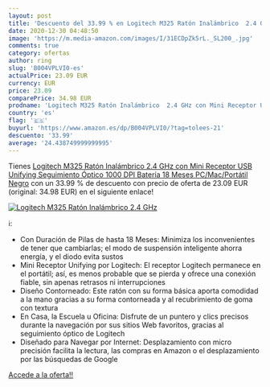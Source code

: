 ```yaml
---
layout: post
title: 'Descuento del 33.99 % en Logitech M325 Ratón Inalámbrico  2.4 GHz'
date: 2020-12-30 04:48:50
image: 'https://m.media-amazon.com/images/I/31ECDpZk5rL._SL200_.jpg'
comments: true
category: ofertas
author: ring
slug: 'B004VPLVI0-es'
actualPrice: 23.09 EUR
currency: EUR
price: 23.09
comparePrice: 34.98 EUR
prodname: 'Logitech M325 Ratón Inalámbrico  2.4 GHz con Mini Receptor USB Unifying  Seguimiento Óptico 1000 DPI  Batería 18 Meses  PC/Mac/Portátil  Negro'
country: 'es'
flag: '🇪🇸'
buyurl: 'https://www.amazon.es/dp/B004VPLVI0/?tag=tolees-21'
descuento: '33.99'
average: '24.438749999999995'
---
```


Tienes [Logitech M325 Ratón Inalámbrico  2.4 GHz con Mini Receptor USB Unifying  Seguimiento Óptico 1000 DPI  Batería 18 Meses  PC/Mac/Portátil  Negro](https://www.amazon.es/dp/B004VPLVI0/?tag=tolees-21) con un 33.99 % de descuento con precio de oferta de 23.09 EUR (original: 34.98 EUR) en el siguiente enlace!

[![Logitech M325 Ratón Inalámbrico  2.4 GHz](https://m.media-amazon.com/images/I/31ECDpZk5rL._SL200_.jpg)](https://www.amazon.es/dp/B004VPLVI0/?tag=tolees-21)

ℹ️:

- Con Duración de Pilas de hasta 18 Meses: Minimiza los inconvenientes de tener que cambiarlas; el modo de suspensión inteligente ahorra energía, y el diodo evita sustos
- Mini Receptor Unifying por Logitech: El receptor Logitech permanece en el portátil; así, es menos probable que se pierda y ofrece una conexión fiable, sin apenas retrasos ni interrupciones
- Diseño Contorneado: Este ratón con su forma básica aporta comodidad a la mano gracias a su forma contorneada y al recubrimiento de goma con textura
- En Casa, la Escuela u Oficina: Disfrute de un puntero y clics precisos durante la navegación por sus sitios Web favoritos, gracias al seguimiento óptico de Logitech
- Diseñado para Navegar por Internet: Desplazamiento con micro precisión facilita la lectura, las compras en Amazon o el desplazamiento por las búsquedas de Google

[Accede a la oferta!!](https://www.amazon.es/dp/B004VPLVI0/?tag=tolees-21)
